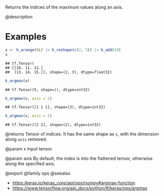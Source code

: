 Returns the indices of the maximum values along an axis.

@description

# Examples

```r
x <- k_arange(6L) |> k_reshape(c(2, 3)) |> k_add(10)
x
```

```
## tf.Tensor(
## [[10. 11. 12.]
##  [13. 14. 15.]], shape=(2, 3), dtype=float32)
```

```r
k_argmax(x)
```

```
## tf.Tensor(5, shape=(), dtype=int32)
```

```r
k_argmax(x, axis = 1)
```

```
## tf.Tensor([1 1 1], shape=(3), dtype=int32)
```

```r
k_argmax(x, axis = 2)
```

```
## tf.Tensor([2 2], shape=(2), dtype=int32)
```

@returns
Tensor of indices. It has the same shape as `x`, with the dimension
along `axis` removed.

@param x
Input tensor.

@param axis
By default, the index is into the flattened tensor, otherwise
along the specified axis.

@export
@family ops
@seealso
+ <https:/keras.io/keras_core/api/ops/numpy#argmax-function>
+ <https://www.tensorflow.org/api_docs/python/tf/keras/ops/argmax>
